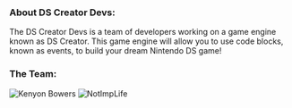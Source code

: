 ### About DS Creator Devs:
The DS Creator Devs is a team of developers working on a game engine known as DS Creator. This game engine will allow you to use code blocks, known as events, to build your dream Nintendo DS game!
### The Team:
![Kenyon Bowers](https://avatars.githubusercontent.com/u/83834271?v=4) ![NotImpLife](https://avatars.githubusercontent.com/u/70803115?v=4)
